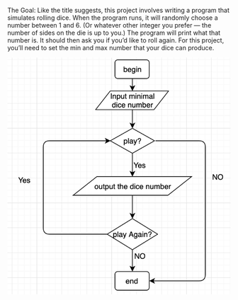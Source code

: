 The Goal: Like the title suggests, this project involves writing a program that simulates rolling dice. 
When the program runs, it will randomly choose a number between 1 and 6. 
(Or whatever other integer you prefer — the number of sides on the die is up to you.) 
The program will print what that number is. 
It should then ask you if you’d like to roll again.
For this project, you’ll need to set the min and max number that your dice can produce. 

![image](https://github.com/WendyChenj/pythonProjects/blob/master/Dice%20Rolling%20Simulator/diceR.png)
